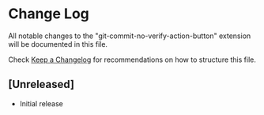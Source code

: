 # Change Log

All notable changes to the "git-commit-no-verify-action-button" extension will be documented in this file.

Check [Keep a Changelog](http://keepachangelog.com/) for recommendations on how to structure this file.

## [Unreleased]

- Initial release